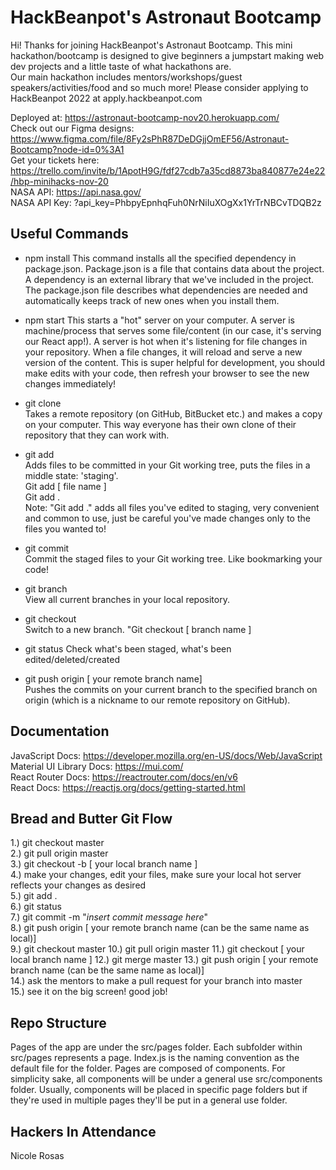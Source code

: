 # HackBeanpot's Astronaut Bootcamp
Hi!
Thanks for joining HackBeanpot's Astronaut Bootcamp. This mini hackathon/bootcamp is designed to give beginners a jumpstart making web dev projects and a little taste of what hackathons are.  
Our main hackathon includes mentors/workshops/guest speakers/activities/food and so much more! Please consider applying to HackBeanpot 2022 at apply.hackbeanpot.com

Deployed at: https://astronaut-bootcamp-nov20.herokuapp.com/  
Check out our Figma designs: https://www.figma.com/file/8Fy2sPhR87DeDGjjOmEF56/Astronaut-Bootcamp?node-id=0%3A1  
Get your tickets here: https://trello.com/invite/b/1ApotH9G/fdf27cdb7a35cd8873ba840877e24e22/hbp-minihacks-nov-20  
NASA API: https://api.nasa.gov/  
NASA API Key: ?api_key=PhbpyEpnhqFuh0NrNiIuXOgXx1YrTrNBCvTDQB2z  

## Useful Commands
- npm install
This command installs all the specified dependency in package.json. Package.json is a file that contains data about the project. A dependency is an external library that we've included in the project. The package.json file describes what dependencies are needed and automatically keeps track of new ones when you install them.  

- npm start
This starts a "hot" server on your computer. A server is machine/process that serves some file/content (in our case, it's serving our React app!). A server is hot when it's listening for file changes in your repository. When a file changes, it will reload and serve a new version of the content. This is super helpful for development, you should make edits with your code, then refresh your browser to see the new changes immediately!  

- git clone  
Takes a remote repository (on GitHub, BitBucket etc.) and makes a copy on your computer. This way everyone has their own clone of their repository that they can work with.  

- git add  
Adds files to be committed in your Git working tree, puts the files in a middle state: 'staging'.  
Git add [ file name ]  
Git add .  
Note: "Git add ." adds all files you've edited to staging, very convenient and common to use, just be careful you've made changes only to the files you wanted to!  

- git commit  
Commit the staged files to your Git working tree. Like bookmarking your code!  

- git branch  
View all current branches in your local repository.  

- git checkout  
Switch to a new branch. "Git checkout [ branch name ]

- git status
Check what's been staged, what's been edited/deleted/created

- git push origin [ your remote branch name]  
Pushes the commits on your current branch to the specified branch on origin (which is a nickname to our remote repository on GitHub).


## Documentation  
JavaScript Docs: https://developer.mozilla.org/en-US/docs/Web/JavaScript  
Material UI Library Docs: https://mui.com/  
React Router Docs: https://reactrouter.com/docs/en/v6  
React Docs: https://reactjs.org/docs/getting-started.html  


## Bread and Butter Git Flow
1.) git checkout master  
2.) git pull origin master  
3.) git checkout -b [ your local branch name ]  
4.) make your changes, edit your files, make sure your local hot server reflects your changes as desired  
5.) git add .  
6.) git status  
7.) git commit -m "*insert commit message here*"  
8.) git push origin [ your remote branch name (can be the same name as local)]  
9.) git checkout master 
10.) git pull origin master
11.) git checkout [ your local branch name ]
12.) git merge master
13.) git push origin [ your remote branch name (can be the same name as local)]  
14.) ask the mentors to make a pull request for your branch into master  
15.) see it on the big screen! good job!  


## Repo Structure
Pages of the app are under the src/pages folder. Each subfolder within src/pages represents a page. Index.js is the naming convention as the default file for the folder. Pages are composed of components. For simplicity sake, all components will be under a general use src/components folder. Usually, components will be placed in specific page folders but if they're used in multiple pages they'll be put in a general use folder. 

## Hackers In Attendance
Nicole Rosas